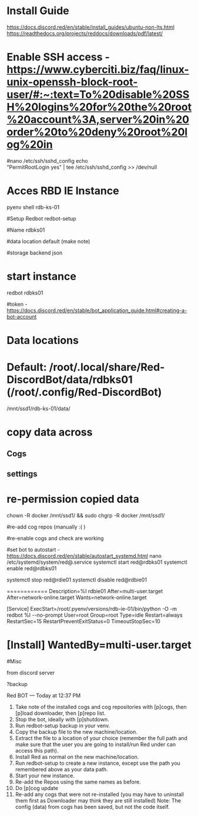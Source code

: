# Install Guide
https://docs.discord.red/en/stable/install_guides/ubuntu-non-lts.html
https://readthedocs.org/projects/reddocs/downloads/pdf/latest/

# Enable SSH access - https://www.cyberciti.biz/faq/linux-unix-openssh-block-root-user/#:~:text=To%20disable%20SSH%20logins%20for%20the%20root%20account%3A,server%20in%20order%20to%20deny%20root%20log%20in
#nano /etc/ssh/sshd_config
echo \
"PermitRootLogin yes" | tee /etc/ssh/sshd_config >> /dev/null 

# Acces RBD IE Instance
pyenv shell rdb-ks-01

#Setup Redbot
redbot-setup

#Name
rdbks01

#data location
default (make note)

#storage backend
json

# start instance
redbot rdbks01

#token - https://docs.discord.red/en/stable/bot_application_guide.html#creating-a-bot-account

# Data locations
# Default: /root/.local/share/Red-DiscordBot/data/rdbks01 (/root/.config/Red-DiscordBot)
/mnt/ssd1/rdb-ks-01/data/  

# copy data across
## Cogs
## settings

# re-permission copied data
chown -R docker /mnt/ssd1/ && sudo chgrp -R docker /mnt/ssd1/

#re-add cog repos (manually :( )

#re-enable cogs and check are working

#set bot to autostart - https://docs.discord.red/en/stable/autostart_systemd.html
nano /etc/systemd/system/red@.service
systemctl start red@rdbks01
systemctl enable red@rdbks01

systemctl stop red@rdie01
systemctl disable red@rdbie01

============
Description=%I rdbie01
After=multi-user.target
After=network-online.target
Wants=network-online.target

[Service]
ExecStart=/root/.pyenv/versions/rdb-ie-01/bin/python -O -m redbot %I --no-prompt
User=root
Group=root
Type=idle
Restart=always
RestartSec=15
RestartPreventExitStatus=0
TimeoutStopSec=10

[Install]
WantedBy=multi-user.target
============




#Misc

from discord server

?backup

Red BOT
 — Today at 12:37 PM
1. Take note of the installed cogs and cog repositories with [p]cogs, then [p]load downloader, then [p]repo list.
2. Stop the bot, ideally with [p]shutdown.
3. Run redbot-setup backup <instancename> in your venv.
4. Copy the backup file to the new machine/location.
5. Extract the file to a location of your choice (remember the full path and make sure that the user you are going to install/run Red under can access this path).
6. Install Red as normal on the new machine/location.
7. Run redbot-setup to create a new instance, except use the path you remembered above as your data path.
8. Start your new instance.
9. Re-add the Repos using the same names as before.
10. Do [p]cog update
11. Re-add any cogs that were not re-installed (you may have to uninstall them first as Downloader may think they are still installed)
Note: The config (data) from cogs has been saved, but not the code itself.
